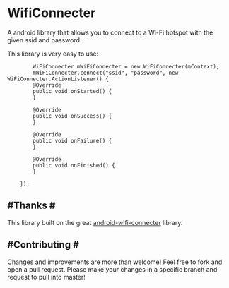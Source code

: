 WifiConnecter
=============

A android library that allows you to connect to a Wi-Fi hotspot with the given ssid and password.

This library is very easy to use:

    	    WiFiConnecter mWiFiConnecter = new WiFiConnecter(mContext);
		    mWiFiConnecter.connect("ssid", "password", new WiFiConnecter.ActionListener() {
			@Override
			public void onStarted() {
			}

			@Override
			public void onSuccess() {
			}

			@Override
			public void onFailure() {
			}

			@Override
			public void onFinished() {
			}

		});

#Thanks #
----------
This library built on the great [android-wifi-connecter](https://code.google.com/p/android-wifi-connecter/ "android-wifi-connecter") library.


#Contributing #
----------

Changes and improvements are more than welcome! Feel free to fork and open a pull request. Please make your changes in a specific branch and request to pull into master!